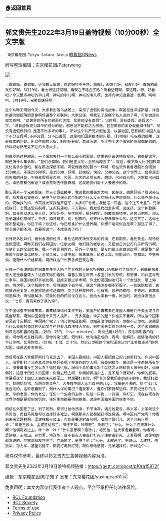 ###  [:house:返回首頁](https://github.com/ourhimalayas/txt)
---


## 郭文贵先生2022年3月19日盖特视频（10分00秒）全文字版
` 東京櫻花団-Tokyo Sakura Group` [轉載自GNews](https://gnews.org/zh-hans/2192518/)

听写整理编辑：东京樱花团/Peterwong

![](https://assets.gnews.org/wp-content/uploads/2022/03/1-228.png)


```
（乖乖嘞，乖乖嘞，给我戴上眼镜，你这眼镜不干净，乖乖），战友们好，战友们好！尊敬的战友们好啊，3月19号，看七哥这打扮啊，看现在干啥去了哈？啊看这鞋啊，穿这鞋，嗯，好看吧？今天整点神叨的事儿啊，神叨的事儿啊，神叨的事儿啊，也得向神父速靠近一些啊，呵呵呵，3月19号，兄弟姐妹好啊！
```



```
这个从昨天啊到今天，大家看到俄乌战场上，采用了虚假的资讯战争，啊甚至连泽连斯基，泽连斯基的假投降的录像啊传遍整个互联网。大家记住，啊我忘了是哪个名人说的了啊，可能也是叫郭文贵吧，“这世界的所有的邪恶和灾难，如果他没有虚假”，记住啊，没有虚假，造假这个字，“没有虚假成为其中的成分的话，邪恶就不能称之为邪恶。甚至邪恶的本身就值得怀疑”。啊没有虚假做假的,是造不出多坏的事儿。所以这个共产党以假治国，以骗治国,还有咱们中国人这个不分真假啊,不辨真假，分不出善恶，这是咱们国家根本的问题。（打喷嚏）哎呀我的娘嘞，这是根本的问题。所以中国的大假，啊到处是假，篡改历史，啊连整个这个国家的信仰都是假的，所以说必然无处不在的大恶大灾。
```



```
啊俄罗斯这种邪恶，一个国家去打一个那么弱小的国家，结果去给造这种假视频，到处是谎言，啊还搞什么集会啊，“我们必赢啊，我们是正义的，去抓纳粹去了”。就这，俄罗斯人比中国教育文化高多少倍吧，都在那边深信不疑。啊就像香港的股市一样啊，现在流传着香港股市会回到35000点，不是25000啊，是35000，好啊，赶快投，快投，35000去。这个世界上，侥幸是走向灾难的开始，不辨真假啊是大邪、大恶、大灾的必然元素。想想，问问自己啊，大家都问问自己，谁愿意相信假话？谁愿意啊去传播真相，这就是我们每个人要进步的啊。
```



```
那么另外一个兄弟姐妹，昨天七哥直播中，我说我的眼袋太大啦，都在说，结果好嘛？我说开玩笑，战友谁给我送点，是吧？给我送点这个啊这个什么女士的啊什么护脸膜啊，什么营养膜什么的，哎呦我的妈，今天我发现我给开店了，太多的“七哥，我给送一百盒，这个送五十盒”。兄弟姐妹们，七哥还没有胸呢，送点胸罩吧，千万别呀。我发现女战友多啊，这医药，这个护脸膜啊，营养膜就这么多人给，这叫卧蚕，多性感啊，挺好的啊，啊戴着眼镜吧，还装点吧啊。那么兄弟姐妹们感谢了，千万，咱开玩笑，别，别真的，别寄什么营养膜什么的，这受不了，这你七嫂不整死我，你还干嘛？你还想，你还想拿护什么营养膜，你想干啥呀你这是啊？那还了得了，你七嫂子都不用，我要用这个，不成变态了吗？
```



```
另外兄弟姐妹们，看到香港的经济，看到这两天场外交易的石油，还有期货，看到黄金，啊特别是供应链，啊昨天我们在韩国的一位朋友啊，咱们我的老朋友，又把自己的公司几乎所有的啊，车辆什么的全部卖掉。我一个在比利时的，另外一个朋友，是专门给人家做货运啊，就是整个是做那个就是海运的啊，全部关掉，人请不起，病毒威胁，价格太高，啊能源价，啥都高，不管石油，能源什么价格都高，啊所以这个世界多疯狂现在啊。
```



```
另外一个香港的现在病毒死多少人呐？而且死的人是97%到98.5%都是打了疫苗了，到底是病毒死人还是疫苗死人？这两天你们看到，疫苗灾难在世界上各国引发的恐慌，和恐惧，和非正常死亡事件。我国内的好多朋友啊，就原来做过手术啊，你比如说国内咱们有一个女战友，是上海的，两次啊，这个胸腺手术，哎呀到这个去年吧，就这个就浑身都不舒服了，一到医院检查，医院就说是复发，但是呢她还得活着吧，吃了这种那种药，也有钱，各种药都吃，不管用，青蒿素彻底解决，啊彻底解决，哎我的我的药品没在这儿，我给大家看一看，她当时，她给我发信息说：“七哥，青蒿素救了我的命”。
```



```
在中国你查不到青蒿素，青蒿琥酯你根本买不起，美国产的青蒿素在美国大概是几千美金或几百美金都有，啊到中国就是十来万人民币，一万多美金，谁买的起？你也买不着啊。所以这个国家邪恶到什么程度，中国共产党了？他让你知道能解，他知道治你病的药，他都不让你吃，这就是为什么美国的癌症药给印度生产只有几百块钱人民币，到中国去卖四万块钱一套，这个国家邪恶到没法再形容的程度。（好的，好的，five minutes），啊没法再(好的)，没法再形容的程度。啊你看老百姓有病，是你污染化肥、假饲料、地沟油造成的，看病，能解药，能够治病的药不让你吃，如果你吃，（价格）十倍、二十倍，然后让你把这个党和国家认为“比爹娘还亲”的党和国，你说这有多邪恶。
```



```
然后现在要人家俄罗斯打乌克兰去了，中国人要给钱，中国人要把自己的儿女帮打仗。你说中国人，俄罗斯打了乌克兰对你有啥好处呢？在海外的华人啊，会受到排华，像印尼一样杀掉所有华人，那要事情发生怎么办？你拉着仇恨，跟你个鸟的事儿啊？就这习太阳和普大帝哥们好，你哥俩好，这是十四亿人的国家，你俩去玩去呗，你俩啃脚指头去，是不是？搞双修，你俩的屁事，非要把这个十四亿人民的未来给压上，然后要打台湾，啊“台湾是我们家的孩子的事，我想打就打，我想掐我掐，我想弄死弄死”。大多数中国人认为自己的儿女，我揍是合法的，我打我儿女是合法的，这种愚蠢到了，到什么样的情况？连我家人，连你们家就都这样。不要说是你的儿女、你的老婆、你的老公，任何一个生命的主体，包括一只狗、一只猫，你打它，现在在现在的世界你都是要受到惩罚的，任何生命都要得到尊重，这是中国和外国的根本不同。
```



```
即使在外国犯了法，判了死刑，都得让给他洗净，干干净净，满足他要求，再上吊，上吊呃这个吊死他，而且吊死他可以选择好多死法，啊就那杀人犯都能获得这待遇。啊中国共产党呢？你看到未来孟建柱啊，孟建柱和王岐山，可能是要注射毒刑啊。咱那个哥们儿，这个问韩正啊说：“那要王岐山、孟建柱给抓了，那还不得，咔嚓呀”，啊韩正：“什么，什么？你天真什么啊？他俩呃收进去，咔！咔！咔！”什么意思啊？毒针儿，毒死他，这大家走着看啊。你看啊，孟建柱、王岐山、孙力军、傅政华，会不会有人被毒针打死？注射毒针死，走着看啊，这是咱的战友说的，哇塞那战友吓坏了，立马窜了，是吧？他：“七哥，太邪恶了。王岐山、孟建柱、傅振华、孙力军，甚至刘延平，都要打毒针打死，啊你想啥感觉，兄弟姐妹们，所以这个……
```


稿件仅作参考，最终以郭文贵先生盖特视频内容为准。

郭文贵先生2022年3月19日盖特视频链接：https://gettr.com/post/p10rq15972f

编辑：东京樱花团/知了知了
发布：东京樱花团/yuxingcao01
![](https://assets.gnews.org/wp-content/uploads/2022/02/二维码-4.jpg)


 

免责声明：本文内容仅代表作者个人观点，平台不承担任何法律风险。

- [ROL Foundation](https://rolfoundation.org/)
- [ROL Society](https://rolsociety.org/)
- [Terms of use](https://gnews.org/terms-of-use-3/)
- [Privacy Policy](https://gnews.org/privacy-policy/)
